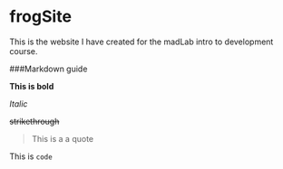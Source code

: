 # frogSite
This is the website I have created for the madLab intro to development course.

###Markdown guide

**This is bold**

*Italic*

~~strikethrough~~

> This is a a quote

This is `code`

